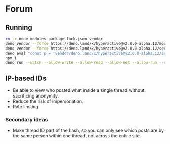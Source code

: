 # Forum

## Running

```sh
rm -r node_modules package-lock.json vendor
deno vendor --force https://deno.land/x/hyperactive@v2.0.0-alpha.12/mod.ts
deno vendor --force https://deno.land/x/hyperactive@v2.0.0-alpha.12/serve.ts
deno eval "const p = 'vendor/deno.land/x/hyperactive@v2.0.0-alpha.12/serve/core.ts';await Deno.writeTextFile(p, (await Deno.readTextFile(p)).replace('handler(ctx, () => h404(ctx, noop))', 'handler(ctx, () => h404(ctx, noop)).catch(console.error)'));"
npm i
deno run --watch --allow-write --allow-read --allow-net --allow-run --unstable run.ts                                   
```

## IP-based IDs

- Be able to view who posted what inside a single thread without sacrificing
  anonymity.
- Reduce the risk of impersonation.
- Rate limiting

### Secondary ideas

- Make thread ID part of the hash, so you can only see which posts are by the
  same person within one thread, not across the entire site.
